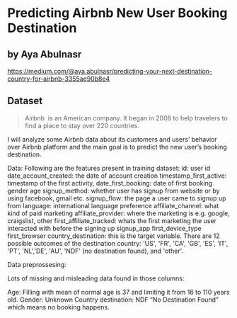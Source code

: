 # Predicting Airbnb New User Booking Destination
## by Aya Abulnasr
https://medium.com/@aya.abulnasr/predicting-your-next-destination-country-for-airbnb-3355ae90b8e4


## Dataset

> Airbnb  is an American company. It began in 2008 to help travelers to find a place to stay over 220 countries.

I will analyze some Airbnb data about its customers and users’ behavior over Airbnb platform and the main goal is to predict the new user’s booking destination.

Data: Following are the features present in training dataset:
id: user id
date_account_created: the date of account creation
timestamp_first_active: timestamp of the first activity, 
date_first_booking: date of first booking
gender
age
signup_method: whether user has signup from website or by using facebook, gmail etc.
signup_flow: the page a user came to signup up from
language: international language preference
affiliate_channel: what kind of paid marketing
affiliate_provider: where the marketing is e.g. google, craigslist, other
first_affiliate_tracked: whats the first marketing the user interacted with before the signing up
signup_app
first_device_type
first_browser
country_destination: this is the target variable. There are 12 possible outcomes of the destination country: 'US', 'FR', 'CA', 'GB', 'ES', 'IT', 'PT', 'NL','DE', 'AU', 'NDF' (no destination found), and 'other'.

Data preprossesing: 

Lots of missing and misleading data found in those columns:

Age: Filling with mean of normal age is 37 and limiting it from 16 to 110 years old.
Gender: Unknown
Country destination: NDF “No Destination Found” which means no booking happens.

